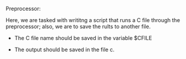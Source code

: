 Preprocessor:

Here, we are tasked with writitng a script that runs a C file through the preprocessor; also, we are to save the rults to another file.

* The C file name should be saved in the variable $CFILE

* The output should be saved in the file c.

